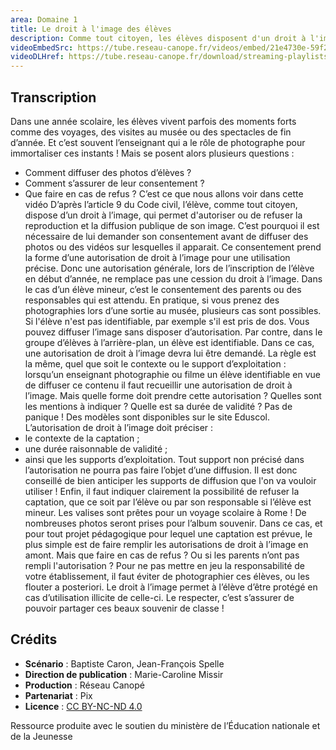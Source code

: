 ```yaml
---
area: Domaine 1
title: Le droit à l'image des élèves
description: Comme tout citoyen, les élèves disposent d'un droit à l'image. Comment le respecter au mieux en tant qu'enseignant ? C'est ce que nous allons voir dans cette vidéo.
videoEmbedSrc: https://tube.reseau-canope.fr/videos/embed/21e4730e-59f2-4363-bb8f-7425e4031cc0
videoDLHref: https://tube.reseau-canope.fr/download/streaming-playlists/hls/videos/21e4730e-59f2-4363-bb8f-7425e4031cc0-1080-fragmented.mp4
---
```


## Transcription

Dans une année scolaire, les élèves vivent parfois des moments forts comme des voyages, des visites au musée ou des spectacles de fin d’année. Et c’est souvent l’enseignant qui a le rôle de photographe pour immortaliser ces instants !
Mais se posent alors plusieurs questions :
- Comment diffuser des photos d’élèves ?
- Comment s’assurer de leur consentement ?
- Que faire en cas de refus ?
C’est ce que nous allons voir dans cette vidéo
D’après l’article 9 du Code civil, l’élève, comme tout citoyen, dispose d’un droit à l’image, qui permet d'autoriser ou de refuser la reproduction et la diffusion publique de son image.
C’est pourquoi il est nécessaire de lui demander son consentement avant de diffuser des photos ou des vidéos sur lesquelles il apparait.
Ce consentement prend la forme d’une autorisation de droit à l’image pour une utilisation précise.
Donc une autorisation générale, lors de l’inscription de l’élève en début d’année, ne remplace pas une cession du droit à l’image.
Dans le cas d’un élève mineur, c’est le consentement des parents ou des responsables qui est attendu.
En pratique, si vous prenez des photographies lors d’une sortie au musée, plusieurs cas sont possibles.
Si l'élève n'est pas identifiable, par exemple s'il est pris de dos. Vous pouvez diffuser l’image sans disposer d’autorisation.
Par contre, dans le groupe d’élèves à l’arrière-plan, un élève est identifiable. Dans ce cas, une autorisation de droit à l’image devra lui être demandé.
La règle est la même, quel que soit le contexte ou le support d’exploitation : lorsqu’un enseignant photographie ou filme un élève identifiable en vue de diffuser ce contenu il faut recueillir une autorisation de droit à l’image.
Mais quelle forme doit prendre cette autorisation ? Quelles sont les mentions à indiquer ? Quelle est sa durée de validité ?
Pas de panique ! Des modèles sont disponibles sur le site Eduscol.
L’autorisation de droit à l’image doit préciser :
- le contexte de la captation ;
- une durée raisonnable de validité ;
- ainsi que les supports d’exploitation.
Tout support non précisé dans l’autorisation ne pourra pas faire l’objet d’une diffusion. Il est donc conseillé de bien anticiper les supports de diffusion que l'on va vouloir utiliser !
Enfin, il faut indiquer clairement la possibilité de refuser la captation, que ce soit par l’élève ou par son responsable si l’élève est mineur.
Les valises sont prêtes pour un voyage scolaire à Rome ! De nombreuses photos seront prises pour l’album souvenir.
Dans ce cas, et pour tout projet pédagogique pour lequel une captation est prévue, le plus simple est de faire remplir les autorisations de droit à l’image en amont.
Mais que faire en cas de refus ? Ou si les parents n’ont pas rempli l'autorisation ?
Pour ne pas mettre en jeu la responsabilité de votre établissement, il faut éviter de photographier ces élèves, ou les flouter a posteriori.
Le droit à l’image permet à l’élève d’être protégé en cas d’utilisation illicite de celle-ci.
Le respecter, c’est s’assurer de pouvoir partager ces beaux souvenir de classe !

## Crédits

- **Scénario** : Baptiste Caron, Jean-François Spelle
- **Direction de publication** : Marie-Caroline Missir
- **Production** : Réseau Canopé
- **Partenariat** : Pix
- **Licence** : [CC BY-NC-ND 4.0](https://creativecommons.org/licenses/by-nc-nd/4.0/deed.fr)

Ressource produite avec le soutien du ministère de l’Éducation nationale et de la Jeunesse
